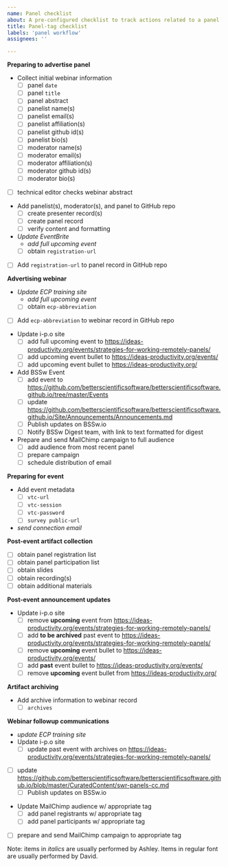 ```yaml
---
name: Panel checklist
about: A pre-configured checklist to track actions related to a panel
title: Panel-tag checklist
labels: 'panel workflow'
assignees: ''

---
```

**Preparing to advertise panel**
- Collect initial webinar information
  - [ ] panel `date`
  - [ ] panel `title`
  - [ ] panel abstract
  - [ ] panelist name(s)
  - [ ] panelist email(s)
  - [ ] panelist affiliation(s)
  - [ ] panelist github id(s)
  - [ ] panelist bio(s)
  - [ ] moderator name(s)
  - [ ] moderator email(s)
  - [ ] moderator affiliation(s)
  - [ ] moderator github id(s)
  - [ ] moderator bio(s)
- [ ] technical editor checks webinar abstract
- Add panelist(s), moderator(s), and panel to GitHub repo
  - [ ] create presenter record(s)
  - [ ] create panel record
  - [ ] verify content and formatting
- *Update EventBrite*
  - *add full upcoming event*
  - [ ] obtain `registration-url`
- [ ] Add `registration-url` to panel record in GitHub repo

**Advertising webinar**
- *Update ECP training site*
  - *add full upcoming event*
  - [ ] obtain `ecp-abbreviation`
- [ ] Add `ecp-abbreviation` to webinar record in GitHub repo
- Update i-p.o site
  - [ ] add full upcoming event to <https://ideas-productivity.org/events/strategies-for-working-remotely-panels/>
  - [ ] add upcoming event bullet to <https://ideas-productivity.org/events/>
  - [ ] add upcoming event bullet to <https://ideas-productivity.org/>
- Add BSSw Event 
  - [ ] add event to <https://github.com/betterscientificsoftware/betterscientificsoftware.github.io/tree/master/Events>
  - [ ] update <https://github.com/betterscientificsoftware/betterscientificsoftware.github.io/Site/Announcements/Announcements.md>
  - [ ] Publish updates on BSSw.io
  - [ ] Notify BSSw Digest team, with link to text formatted for digest
- Prepare and send MailChimp campaign to full audience
  - [ ] add audience from most recent panel
  - [ ] prepare campaign
  - [ ] schedule distribution of email

**Preparing for event**
- Add event metadata
  - [ ] `vtc-url`
  - [ ] `vtc-session`
  - [ ] `vtc-password`
  - [ ] `survey public-url`
- *send connection email*

**Post-event artifact collection**
- [ ] obtain panel registration list
- [ ] obtain panel participation list
- [ ] obtain slides
- [ ] obtain recording(s)
- [ ] obtain additional materials

**Post-event announcement updates**
- Update i-p.o site
  - [ ] remove **upcoming** event from <https://ideas-productivity.org/events/strategies-for-working-remotely-panels/>
  - [ ] add **to be archived** past event to <https://ideas-productivity.org/events/strategies-for-working-remotely-panels/>
  - [ ] remove **upcoming** event bullet to <https://ideas-productivity.org/events/>
  - [ ] add **past** event bullet to <https://ideas-productivity.org/events/>
  - [ ] remove **upcoming** event bullet from <https://ideas-productivity.org/>

**Artifact archiving**
- Add archive information to webinar record
  - [ ] `archives`

**Webinar followup communications**
- *update ECP training site*
- Update i-p.o site
  - [ ] update past event with archives on <https://ideas-productivity.org/events/strategies-for-working-remotely-panels/>
- [ ] update <https://github.com/betterscientificsoftware/betterscientificsoftware.github.io/blob/master/CuratedContent/swr-panels-cc.md>
  - [ ] Publish updates on BSSw.io
- Update MailChimp audience w/ appropriate tag
  - [ ] add panel registrants w/ appropriate tag
  - [ ] add panel participants w/ appropriate tag
- [ ] prepare and send MailChimp campaign to appropriate tag

Note: items in *italics* are usually performed by Ashley.  Items in regular font are usually performed by David.
